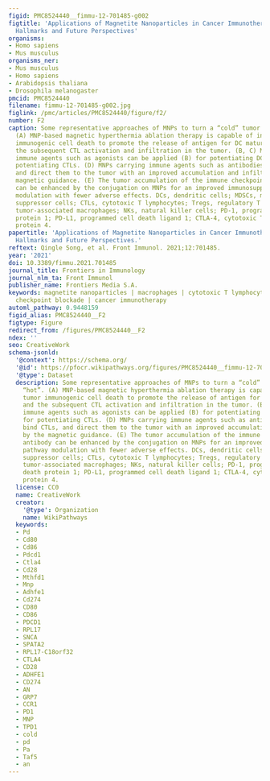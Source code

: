 ```yaml
---
figid: PMC8524440__fimmu-12-701485-g002
figtitle: 'Applications of Magnetite Nanoparticles in Cancer Immunotherapies: Present
  Hallmarks and Future Perspectives'
organisms:
- Homo sapiens
- Mus musculus
organisms_ner:
- Mus musculus
- Homo sapiens
- Arabidopsis thaliana
- Drosophila melanogaster
pmcid: PMC8524440
filename: fimmu-12-701485-g002.jpg
figlink: /pmc/articles/PMC8524440/figure/f2/
number: F2
caption: Some representative approaches of MNPs to turn a “cold” tumor into “hot”.
  (A) MNP-based magnetic hyperthermia ablation therapy is capable of inducing tumor
  immunogenic cell death to promote the release of antigen for DC maturation, and
  the subsequent CTL activation and infiltration in the tumor. (B, C) MNPs carrying
  immune agents such as agonists can be applied (B) for potentiating DCs or (C) for
  potentiating CTLs. (D) MNPs carrying immune agents such as antibodies can bind CTLs,
  and direct them to the tumor with an improved accumulation and infiltration by the
  magnetic guidance. (E) The tumor accumulation of the immune checkpoint antibody
  can be enhanced by the conjugation on MNPs for an improved immunosuppressive pathway
  modulation with fewer adverse effects. DCs, dendritic cells; MDSCs, myeloid-derived
  suppressor cells; CTLs, cytotoxic T lymphocytes; Tregs, regulatory T cells; TAM,
  tumor-associated macrophages; NKs, natural killer cells; PD-1, programmed cell death
  protein 1; PD-L1, programmed cell death ligand 1; CTLA-4, cytotoxic T lymphocyte-associated
  protein 4.
papertitle: 'Applications of Magnetite Nanoparticles in Cancer Immunotherapies: Present
  Hallmarks and Future Perspectives.'
reftext: Qingle Song, et al. Front Immunol. 2021;12:701485.
year: '2021'
doi: 10.3389/fimmu.2021.701485
journal_title: Frontiers in Immunology
journal_nlm_ta: Front Immunol
publisher_name: Frontiers Media S.A.
keywords: magnetite nanoparticles | macrophages | cytotoxic T lymphocytes | immune
  checkpoint blockade | cancer immunotherapy
automl_pathway: 0.9448159
figid_alias: PMC8524440__F2
figtype: Figure
redirect_from: /figures/PMC8524440__F2
ndex: ''
seo: CreativeWork
schema-jsonld:
  '@context': https://schema.org/
  '@id': https://pfocr.wikipathways.org/figures/PMC8524440__fimmu-12-701485-g002.html
  '@type': Dataset
  description: Some representative approaches of MNPs to turn a “cold” tumor into
    “hot”. (A) MNP-based magnetic hyperthermia ablation therapy is capable of inducing
    tumor immunogenic cell death to promote the release of antigen for DC maturation,
    and the subsequent CTL activation and infiltration in the tumor. (B, C) MNPs carrying
    immune agents such as agonists can be applied (B) for potentiating DCs or (C)
    for potentiating CTLs. (D) MNPs carrying immune agents such as antibodies can
    bind CTLs, and direct them to the tumor with an improved accumulation and infiltration
    by the magnetic guidance. (E) The tumor accumulation of the immune checkpoint
    antibody can be enhanced by the conjugation on MNPs for an improved immunosuppressive
    pathway modulation with fewer adverse effects. DCs, dendritic cells; MDSCs, myeloid-derived
    suppressor cells; CTLs, cytotoxic T lymphocytes; Tregs, regulatory T cells; TAM,
    tumor-associated macrophages; NKs, natural killer cells; PD-1, programmed cell
    death protein 1; PD-L1, programmed cell death ligand 1; CTLA-4, cytotoxic T lymphocyte-associated
    protein 4.
  license: CC0
  name: CreativeWork
  creator:
    '@type': Organization
    name: WikiPathways
  keywords:
  - Pd
  - Cd80
  - Cd86
  - Pdcd1
  - Ctla4
  - Cd28
  - Mthfd1
  - Mnp
  - Adhfe1
  - Cd274
  - CD80
  - CD86
  - PDCD1
  - RPL17
  - SNCA
  - SPATA2
  - RPL17-C18orf32
  - CTLA4
  - CD28
  - ADHFE1
  - CD274
  - AN
  - GRP7
  - CCR1
  - PD1
  - MNP
  - TPD1
  - cold
  - pd
  - Pa
  - Taf5
  - an
---
```

